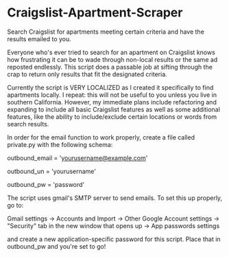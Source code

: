 Craigslist-Apartment-Scraper
============================

Search Craigslist for apartments meeting certain criteria and have the results emailed to you.


Everyone who's ever tried to search for an apartment on Craigslist knows how frustrating it can
be to wade through non-local results or the same ad reposted endlessly. This script does a
passable job at sifting through the crap to return only results that fit the designated
criteria.

Currently the script is VERY LOCALIZED as I created it specifically to find apartments locally.
I repeat: this will not be useful to you unless you live in southern California. However,
my immediate plans include refactoring and expanding to include all basic Craigslist features
as well as some additional features, like the ability to include/exclude certain locations or words
from search results.

In order for the email function to work properly, create a file called private.py with the following
schema:

outbound_email = 'yourusername@example.com'

outbound_un = 'yourusername'

outbound_pw = 'password'

The script uses gmail's SMTP server to send emails. To set this up properly, go to:

Gmail settings -> Accounts and Import -> Other Google Account settings -> "Security" tab
in the new window that opens up -> App passwords settings

and create a new application-specific password for this script. Place that in outbound_pw and you're
set to go!

